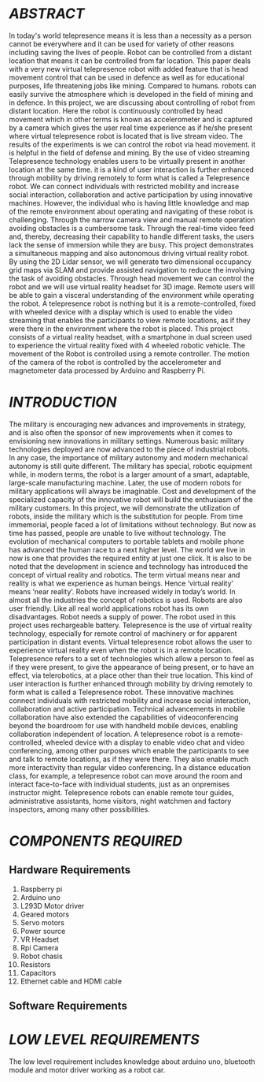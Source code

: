 # ***ABSTRACT***

In today's world telepresence means it is less than a necessity as a person cannot be
everywhere and it can be used for variety of other reasons including saving the lives of
people. Robot can be controlled from a distant location that means it can be controlled from
far location. This paper deals with a very new virtual telepresence robot with added feature
that is head movement control that can be used in defence as well as for educational purposes,
life threatening jobs like mining. Compared to humans. robots can easily survive the
atmosphere which is developed in the field of mining and in defence. In this project, we are
discussing about controlling of robot from distant location. Here the robot is continuously
controlled by head movement which in other terms is known as accelerometer and is captured
by a camera which gives the user real time experience as if he/she present where virtual
telepresence robot is located that is live stream video. The results of the experiments is we can
control the robot via head movement. it is helpful in the field of defense and mining.
By the use of video streaming Telepresence technology enables users to be virtually
present in another location at the same time. it is a kind of user interaction is further enhanced
through mobility by driving remotely to form what is called a Telepresence robot. We can
connect individuals with restricted mobility and increase social interaction, collaboration and
active participation by using innovative machines. However, the individual who is having
little knowledge and map of the remote environment about operating and navigating of these
robot is challenging. Through the narrow camera view and manual remote operation avoiding
obstacles is a cumbersome task. Through the real-time video feed and, thereby, decreasing
their capability to handle different tasks, the users lack the sense of immersion while they are
busy. This project demonstrates a simultaneous mapping and also autonomous driving virtual
reality robot. By using the 2D Lidar sensor, we will generate two dimensional occupancy grid
maps via SLAM and provide assisted navigation to reduce the involving the task of avoiding
obstacles. Through head movement we can control the robot and we will use virtual reality
headset for 3D image. Remote users will be able to gain a visceral understanding of the
environment while operating the robot.
A telepresence robot is nothing but it is a remote-controlled, fixed with wheeled
device with a display which is used to enable the video streaming that enables the participants
to view remote locations, as if they were there in the environment where the robot is placed.
This project consists of a virtual reality headset, with a smartphone in dual screen used to
experience the virtual reality fixed with 4 wheeled robotic vehicle. The movement of the
Robot is controlled using a remote controller. The motion of the camera of the robot is
controlled by the accelerometer and magnetometer data processed by Arduino and Raspberry
Pi.

# ***INTRODUCTION***

The military is encouraging new advances and improvements in strategy, and is also
often the sponsor of new improvements when it comes to envisioning new innovations
in military settings. Numerous basic military technologies deployed are now advanced
to the piece of industrial robots. In any case, the importance of military autonomy and
modern mechanical autonomy is still quite different. The military has special, robotic
equipment while, in modern terms, the robot is a larger amount of a smart, adaptable,
large-scale manufacturing machine. Later, the use of modern robots for military
applications will always be imaginable. Cost and development of the specialized
capacity of the innovative robot will build the enthusiasm of the military customers. In
this project, we will demonstrate the utilization of robots, inside the military which is
the substitution for people.
From time immemorial, people faced a lot of limitations without technology. But
now as time has passed, people are unable to live without technology. The evolution of
mechanical computers to portable tablets and mobile phone has advanced the human
race to a next higher level. The world we live in now is one that provides the required
entity at just one click. It is also to be noted that the development in science and
technology has introduced the concept of virtual reality and robotics. The term virtual
means near and reality is what we experience as human beings. Hence ‘virtual reality’
means ‘near reality’. Robots have increased widely in today’s world. In almost all the
industries the concept of robotics is used. Robots are also user friendly. Like all real
world applications robot has its own disadvantages. Robot needs a supply of power.
The robot used in this project uses rechargeable battery. Telepresence is the use of
virtual reality technology, especially for remote control of machinery or for apparent
participation in distant events. Virtual telepresence robot allows the user to experience
virtual reality even when the robot is in a remote location.
Telepresence refers to a set of technologies which allow a person to feel as if they
were present, to give the appearance of being present, or to have an effect, via
telerobotics, at a place other than their true location. This kind of user interaction is
further enhanced through mobility by driving remotely to form what is called a
Telepresence robot. These innovative machines connect individuals with restricted
mobility and increase social interaction, collaboration and active participation.
Technical advancements in mobile collaboration have also extended the capabilities of
videoconferencing beyond the boardroom for use with handheld mobile devices,
enabling collaboration independent of location.
A telepresence robot is a remote-controlled, wheeled device with a display to enable
video chat and video conferencing, among other purposes which enable the participants
to see and talk to remote locations, as if they were there. They also enable much more
interactivity than regular video conferencing. In a distance education class, for
example, a telepresence robot can move around the room and interact face-to-face with
individual students, just as an onpremises instructor might. Telepresence robots can
enable remote tour guides, administrative assistants, home visitors, night watchmen and
factory inspectors, among many other possibilities.

# ***COMPONENTS REQUIRED***

## Hardware Requirements ##

1. Raspberry pi
2. Arduino uno
3. L293D Motor driver
4. Geared motors
5. Servo motors
6. Power source
7. VR Headset
8. Rpi Camera
9. Robot chasis
10. Resistors
11. Capacitors
12. Ethernet cable and HDMI cable

## Software Requirements ##



# ***LOW LEVEL REQUIREMENTS***
The low level requirement includes knowledge about arduino uno, bluetooth module and motor driver working as a robot car.

